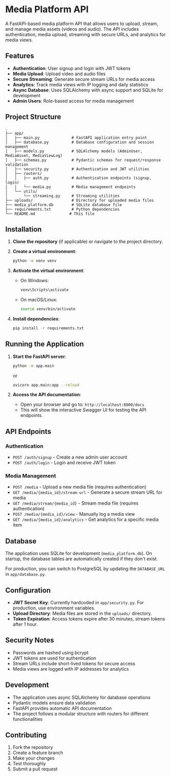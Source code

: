 # Media Platform API

A FastAPI-based media platform API that allows users to upload, stream, and manage media assets (videos and audio). The API includes authentication, media upload, streaming with secure URLs, and analytics for media views.

## Features

- **Authentication**: User signup and login with JWT tokens
- **Media Upload**: Upload video and audio files
- **Secure Streaming**: Generate secure stream URLs for media access
- **Analytics**: Track media views with IP logging and daily statistics
- **Async Database**: Uses SQLAlchemy with async support and SQLite for development
- **Admin Users**: Role-based access for media management

## Project Structure

```
.
├── app/
│   ├── main.py              # FastAPI application entry point
│   ├── database.py          # Database configuration and session management
│   ├── models.py            # SQLAlchemy models (AdminUser, MediaAsset, MediaViewLog)
│   ├── schemas.py           # Pydantic schemas for request/response validation
│   ├── security.py          # Authentication and JWT utilities
│   ├── routers/
│   │   ├── auth.py          # Authentication endpoints (signup, login)
│   │   └── media.py         # Media management endpoints
│   └── utils/
│       └── streaming.py     # Streaming utilities
├── uploads/                 # Directory for uploaded media files
├── media_platform.db        # SQLite database file
├── requirements.txt         # Python dependencies
└── README.md               # This file
```

## Installation

1. **Clone the repository** (if applicable) or navigate to the project directory.

2. **Create a virtual environment**:

   ```bash
   python -m venv venv
   ```

3. **Activate the virtual environment**:

   - On Windows:
     ```bash
     venv\Scripts\activate
     ```
   - On macOS/Linux:
     ```bash
     source venv/bin/activate
     ```

4. **Install dependencies**:
   ```bash
   pip install -r requirements.txt
   ```

## Running the Application

1. **Start the FastAPI server**:

   ```bash
   python -m app.main
   ```

   or

   ```bash
   uvicorn app.main:app --reload
   ```

2. **Access the API documentation**:
   - Open your browser and go to: `http://localhost:8000/docs`
   - This will show the interactive Swagger UI for testing the API endpoints.

## API Endpoints

### Authentication

- `POST /auth/signup` - Create a new admin user account
- `POST /auth/login` - Login and receive JWT token

### Media Management

- `POST /media` - Upload a new media file (requires authentication)
- `GET /media/{media_id}/stream-url` - Generate a secure stream URL for media
- `GET /media/stream/{media_id}` - Stream media file (requires authentication)
- `POST /media/{media_id}/view` - Manually log a media view
- `GET /media/{media_id}/analytics` - Get analytics for a specific media item

## Database

The application uses SQLite for development (`media_platform.db`). On startup, the database tables are automatically created if they don't exist.

For production, you can switch to PostgreSQL by updating the `DATABASE_URL` in `app/database.py`.

## Configuration

- **JWT Secret Key**: Currently hardcoded in `app/security.py`. For production, use environment variables.
- **Upload Directory**: Media files are stored in the `uploads/` directory.
- **Token Expiration**: Access tokens expire after 30 minutes, stream tokens after 1 hour.

## Security Notes

- Passwords are hashed using bcrypt
- JWT tokens are used for authentication
- Stream URLs include short-lived tokens for secure access
- Media views are logged with IP addresses for analytics

## Development

- The application uses async SQLAlchemy for database operations
- Pydantic models ensure data validation
- FastAPI provides automatic API documentation
- The project follows a modular structure with routers for different functionalities

## Contributing

1. Fork the repository
2. Create a feature branch
3. Make your changes
4. Test thoroughly
5. Submit a pull request
